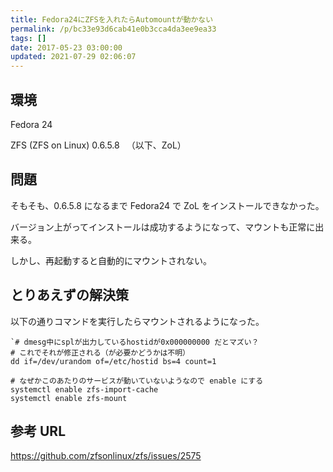 ```yaml
---
title: Fedora24にZFSを入れたらAutomountが動かない
permalink: /p/bc33e93d6cab41e0b3cca4da3ee9ea33
tags: []
date: 2017-05-23 03:00:00
updated: 2021-07-29 02:06:07
---
```


## 環境

Fedora 24

ZFS (ZFS on Linux) 0.6.5.8 　（以下、ZoL）

## 問題

そもそも、0.6.5.8 になるまで Fedora24 で ZoL をインストールできなかった。

バージョン上がってインストールは成功するようになって、マウントも正常に出来る。

しかし、再起動すると自動的にマウントされない。

## とりあえずの解決策

以下の通りコマンドを実行したらマウントされるようになった。

```
`# dmesg中にsplが出力しているhostidが0x000000000 だとマズい？
# これでそれが修正される（が必要かどうかは不明）
dd if=/dev/urandom of=/etc/hostid bs=4 count=1

# なぜかこのあたりのサービスが動いていないようなので enable にする
systemctl enable zfs-import-cache
systemctl enable zfs-mount
```

## 参考 URL

<a href="https://github.com/zfsonlinux/zfs/issues/2575"><https://github.com/zfsonlinux/zfs/issues/2575></a>
